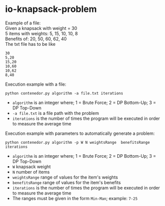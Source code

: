 # io-knapsack-problem

Example of a file:  
Given a knapsack with weight = 30  
5 items with weights: 5, 15, 10, 10, 8  
Benefits of: 20, 50, 60, 62, 40  
The txt file has to be like

```
30  
5,20  
15,20  
10,60  
10,62  
8,40  
```

Execution example with a file:
    
  `python contenedor.py algorithm -a file.txt iterations`

  - `algorithm` is an integer where; 1 = Brute Force; 2 = DP Bottom-Up; 3 = DP Top-Down
  - `-a file.txt` is a file path with the problem
  - `iterations` is the number of times the program will be executed in order to measure the average time


Execution example with parameters to automatically generate a problem:

  `python contenedor.py algorithm -p W N weightsRange  benefitsRange iterations`
  
  - `algorithm` is an integer where; 1 = Brute Force; 2 = DP Bottom-Up; 3 = DP Top-Down
  - `W` knapsack weight
  - `N` number of items
  - `weightsRange` range of values for the item's weights
  - `benefitsRange` range of values for the item's benefits
  - `iterations` is the number of times the program will be executed in order to measure the average time
  - The ranges must be given in the form `Min-Man`; example: `7-25`

